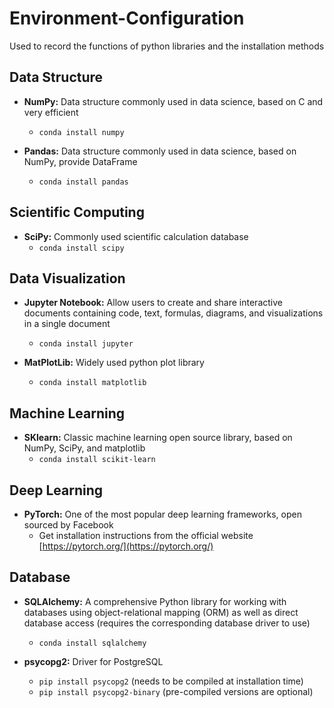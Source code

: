 # Environment-Configuration
Used to record the functions of python libraries and the installation methods

## Data Structure
* **NumPy:** Data structure commonly used in data science, based on C and very efficient
  * `conda install numpy`

* **Pandas:** Data structure commonly used in data science, based on NumPy, provide DataFrame
  * `conda install pandas`

## Scientific Computing
* **SciPy:** Commonly used scientific calculation database
  * `conda install scipy`
    
## Data Visualization
* **Jupyter Notebook:** Allow users to create and share interactive documents containing code, text, formulas, diagrams, and visualizations in a single document
  * `conda install jupyter`
    
* **MatPlotLib:** Widely used python plot library
  * `conda install matplotlib`
  
## Machine Learning
* **SKlearn:** Classic machine learning open source library, based on NumPy, SciPy, and matplotlib 
  * `conda install scikit-learn`

## Deep Learning
* **PyTorch:** One of the most popular deep learning frameworks, open sourced by Facebook
  * Get installation instructions from the official website [https://pytorch.org/](https://pytorch.org/)

## Database
* **SQLAlchemy:** A comprehensive Python library for working with databases using object-relational mapping (ORM) as well as direct database access (requires the corresponding database driver to use)
  * `conda install sqlalchemy`
 
* **psycopg2:** Driver for PostgreSQL
  * `pip install psycopg2` (needs to be compiled at installation time)
  * `pip install psycopg2-binary` (pre-compiled versions are optional)
